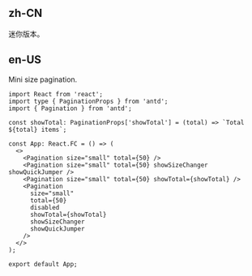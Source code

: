 ## zh-CN

迷你版本。

## en-US

Mini size pagination.

<style>
#components-pagination-demo-mini .ant-pagination:not(:last-child) {
  margin-bottom: 24px;
}
</style>
```tsx
import React from 'react';
import type { PaginationProps } from 'antd';
import { Pagination } from 'antd';

const showTotal: PaginationProps['showTotal'] = (total) => `Total ${total} items`;

const App: React.FC = () => (
  <>
    <Pagination size="small" total={50} />
    <Pagination size="small" total={50} showSizeChanger showQuickJumper />
    <Pagination size="small" total={50} showTotal={showTotal} />
    <Pagination
      size="small"
      total={50}
      disabled
      showTotal={showTotal}
      showSizeChanger
      showQuickJumper
    />
  </>
);

export default App;
```
